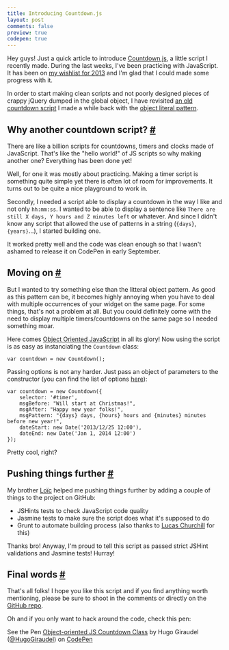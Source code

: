 ```yaml
---
title: Introducing Countdown.js
layout: post
comments: false
preview: true
codepen: true
---
```

<section>
<p>Hey guys! Just a quick article to introduce <a href="https://github.com/HugoGiraudel/Countdown.js">Countdown.js</a>, a little script I recently made. During the last weeks, I've been practicing with JavaScript. It has been on <a href="http://hugogiraudel.com/2013/05/13/things-to-do-2013/">my wishlist for 2013</a> and I'm glad that I could made some progress with it.</p>
<p>In order to start making clean scripts and not poorly designed pieces of crappy jQuery dumped in the global object, I have revisited <a href="http://codepen.io/HugoGiraudel/pen/jtJrq">an old countdown script</a> I made a while back with the <a href="http://css-tricks.com/how-do-you-structure-javascript-the-module-pattern-edition/">object literal pattern</a>.</p>
</section>
<section id="why-another-one">
<h2>Why another countdown script? <a href="#why-another-one">#</a></h2>
<p>There are like a billion scripts for countdowns, timers and clocks made of JavaScript. That's like the "hello world!" of JS scripts so why making another one? Everything has been done yet!</p>
<p>Well, for one it was mostly about practicing. Making a timer script is something quite simple yet there is often lot of room for improvements. It turns out to be quite a nice playground to work in. </p>
<p>Secondly, I needed a script able to display a countdown in the way I like and not only <code>hh:mm:ss</code>. I wanted to be able to display a sentence like <code>There are still X days, Y hours and Z minutes left</code> or whatever. And since I didn't know any script that allowed the use of patterns in a string (<code>{days}</code>, <code>{years}</code>...), I started building one.</p>
<p>It worked pretty well and the code was clean enough so that I wasn't ashamed to release it on CodePen in early September.</p>
</section>
<section id="moving-on">
<h2>Moving on <a href="#moving-on">#</a></h2>
<p>But I wanted to try something else than the litteral object pattern. As good as this pattern can be, it becomes highly annoying when you have to deal with multiple occurrences of your widget on the same page. For some things, that's not a problem at all. But you could definitely come with the need to display multiple timers/countdowns on the same page so I needed something moar.</p>
<p>Here comes <a href="http://tobyho.com/2010/11/22/javascript-constructors-and/">Object Oriented JavaScript</a> in all its glory! Now using the script is as easy as instanciating the <code>Countdown</code> class:</p>
<pre class="language-javascript"><code>var countdown = new Countdown();</code></pre>
<p>Passing options is not any harder. Just pass an object of parameters to the constructor (you can find the list of options <a href="https://github.com/HugoGiraudel/Countdown.js/blob/master/README.md">here</a>):</p>
<pre class="language-javascript"><code>var countdown = new Countdown({
    selector: '#timer',
    msgBefore: "Will start at Christmas!",
    msgAfter: "Happy new year folks!",
    msgPattern: "{days} days, {hours} hours and {minutes} minutes before new year!",
    dateStart: new Date('2013/12/25 12:00'),
    dateEnd: new Date('Jan 1, 2014 12:00')
});</code></pre>
<p>Pretty cool, right?</p>
</section>
<section id="pushing-things-further">
<h2>Pushing things further <a href="#pushing-things-further">#</a></h2>
<p>My brother <a href="https://twitter.com/l_giraudel">Loïc</a> helped me pushing things further by adding a couple of things to the project on GitHub:</p>
<ul>
<li>JSHints tests to check JavaScript code quality</li>
<li>Jasmine tests to make sure the script does what it's supposed to do</li>
<li>Grunt to automate building process (also thanks to <a href="https://twitter.com/_agtlucas">Lucas Churchill</a> for this)</li>
</ul>
<p>Thanks bro! Anyway, I'm proud to tell this script as passed strict JSHint validations and Jasmine tests! Hurray!</p>
</section>
<section id="final-words">
<h2>Final words <a href="#final-words">#</a></h2>
<p>That's all folks! I hope you like this script and if you find anything worth mentioning, please be sure to shoot in the comments or directly on the <a href="https://github.com/HugoGiraudel/Countdown.js">GitHub repo</a>.</p>
<p>Oh and if you only want to hack around the code, check this pen:</p>
<p data-height="300" data-theme-id="0" data-slug-hash="vCyJq" data-user="HugoGiraudel" data-default-tab="result" class='codepen'>See the Pen <a href='http://codepen.io/HugoGiraudel/pen/vCyJq'>Object-oriented JS Countdown Class</a> by Hugo Giraudel (<a href='http://codepen.io/HugoGiraudel'>@HugoGiraudel</a>) on <a href='http://codepen.io'>CodePen</a></p>
</section>
